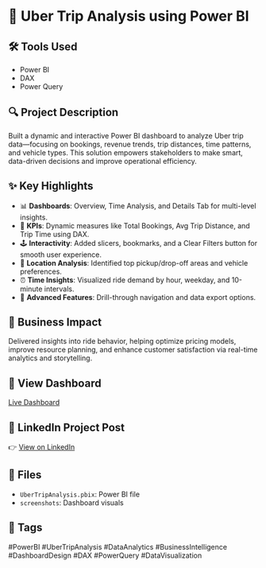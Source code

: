 # 🚕 Uber Trip Analysis using Power BI

## 🛠️ Tools Used
- Power BI
- DAX
- Power Query

## 🔍 Project Description
Built a dynamic and interactive Power BI dashboard to analyze Uber trip data—focusing on bookings, revenue trends, trip distances, time patterns, and vehicle types. This solution empowers stakeholders to make smart, data-driven decisions and improve operational efficiency.

## ✨ Key Highlights
- 📊 **Dashboards**: Overview, Time Analysis, and Details Tab for multi-level insights.
- 🧠 **KPIs**: Dynamic measures like Total Bookings, Avg Trip Distance, and Trip Time using DAX.
- 🕹️ **Interactivity**: Added slicers, bookmarks, and a Clear Filters button for smooth user experience.
- 📍 **Location Analysis**: Identified top pickup/drop-off areas and vehicle preferences.
- ⏰ **Time Insights**: Visualized ride demand by hour, weekday, and 10-minute intervals.
- 📁 **Advanced Features**: Drill-through navigation and data export options.

## 🚀 Business Impact
Delivered insights into ride behavior, helping optimize pricing models, improve resource planning, and enhance customer satisfaction via real-time analytics and storytelling.

## 🔗 View Dashboard
[Live Dashboard](https://lnkd.in/eFC8vD3F)

## 🔗 LinkedIn Project Post

👉 [View on LinkedIn](https://www.linkedin.com/posts/sanit-patil-163395306_ubertripanalysis-powerbi-dataanalytics-activity-7320077448555999232-Dbfw?utm_source=share&utm_medium=member_desktop&rcm=ACoAAE4Cv5sBRLYh2W0f2FIXXYR4_h9xxap44jE)


## 📂 Files
- `UberTripAnalysis.pbix`: Power BI file
- `screenshots`: Dashboard visuals

## 📌 Tags
#PowerBI #UberTripAnalysis #DataAnalytics #BusinessIntelligence #DashboardDesign #DAX #PowerQuery #DataVisualization
